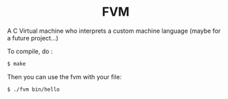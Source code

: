 <h1 align="center">FVM</h1>

A C Virtual machine who interprets a custom machine language (maybe for a future project...)

To compile, do :
```sh
$ make
```

Then you can use the fvm with your file:
```sh
$ ./fvm bin/hello
```
